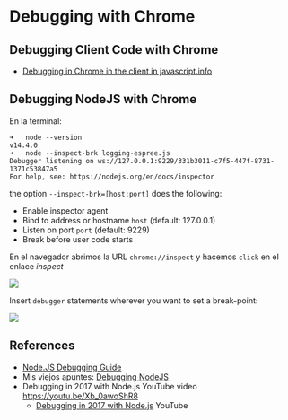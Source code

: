 ---
---
# Debugging with Chrome

## Debugging Client Code with Chrome

* [Debugging in Chrome in the client in javascript.info](https://javascript.info/debugging-chrome)

## Debugging NodeJS with Chrome

En la terminal:

```
➜   node --version
v14.4.0
➜   node --inspect-brk logging-espree.js
Debugger listening on ws://127.0.0.1:9229/331b3011-c7f5-447f-8731-1371c53847a5
For help, see: https://nodejs.org/en/docs/inspector
```

the option `--inspect-brk=[host:port]` does the following:

* Enable inspector agent
* Bind to address or hostname `host` (default: 127.0.0.1)
* Listen on port `port` (default: 9229)
* Break before user code starts

En el navegador abrimos la URL `chrome://inspect` y hacemos `click` en el enlace *inspect*

![]({{site.baseurl}}/assets/images/chrome-debugging-nodejs-inspect.jpg)

Insert `debugger` statements wherever you want to set a break-point:

![]({{site.baseurl}}/assets/images/chrome-debugging-nodejs-debug-statements.png)

## References

* [Node.JS Debugging Guide](https://nodejs.org/en/docs/guides/debugging-getting-started/)
* Mis viejos apuntes: [Debugging NodeJS](https://casianorodriguezleon.gitbooks.io/ull-esit-1617/content/apuntes/nodejs/)
* Debugging in 2017 with Node.js YouTube video https://youtu.be/Xb_0awoShR8
    * [Debugging in 2017 with Node.js](https://youtu.be/Xb_0awoShR8) YouTube
